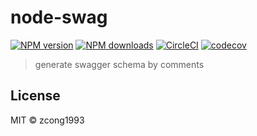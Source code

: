 # node-swag

[![NPM version](https://img.shields.io/npm/v/@zcong/swag.svg?style=flat)](https://npmjs.com/package/@zcong/swag) [![NPM downloads](https://img.shields.io/npm/dm/@zcong/swag.svg?style=flat)](https://npmjs.com/package/@zcong/swag) [![CircleCI](https://circleci.com/gh/zcong1993/node-swag/tree/master.svg?style=shield)](https://circleci.com/gh/zcong1993/node-swag/tree/master) [![codecov](https://codecov.io/gh/zcong1993/node-swag/branch/master/graph/badge.svg)](https://codecov.io/gh/zcong1993/node-swag)

> generate swagger schema by comments

## License

MIT &copy; zcong1993
